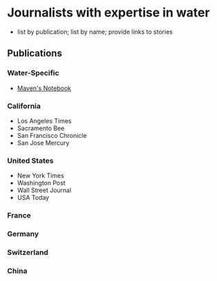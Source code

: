 # Journalists with expertise in water
- list by publication; list by name; provide links to stories
## Publications
### Water-Specific
- [Maven's Notebook](https://mavensnotebook.com/)
### California
- Los Angeles Times
- Sacramento Bee
- San Francisco Chronicle
- San Jose Mercury
### United States
- New York Times
- Washington Post
- Wall Street Journal
- USA Today
### France
### Germany
### Switzerland
### China
